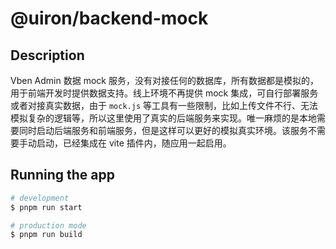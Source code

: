 # @uiron/backend-mock

## Description

Vben Admin 数据 mock 服务，没有对接任何的数据库，所有数据都是模拟的，用于前端开发时提供数据支持。线上环境不再提供 mock 集成，可自行部署服务或者对接真实数据，由于 `mock.js` 等工具有一些限制，比如上传文件不行、无法模拟复杂的逻辑等，所以这里使用了真实的后端服务来实现。唯一麻烦的是本地需要同时启动后端服务和前端服务，但是这样可以更好的模拟真实环境。该服务不需要手动启动，已经集成在 vite 插件内，随应用一起启用。

## Running the app

```bash
# development
$ pnpm run start

# production mode
$ pnpm run build
```
